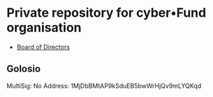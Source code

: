# Private repository for cyber•Fund organisation

- [Board of Directors](https://github.com/cyberFund/org/projects/1)




## Golosio

MultiSig: No
Address: 1MjDbBMtAP9kSduEB5bwWrHjQv9mLYQKqd
